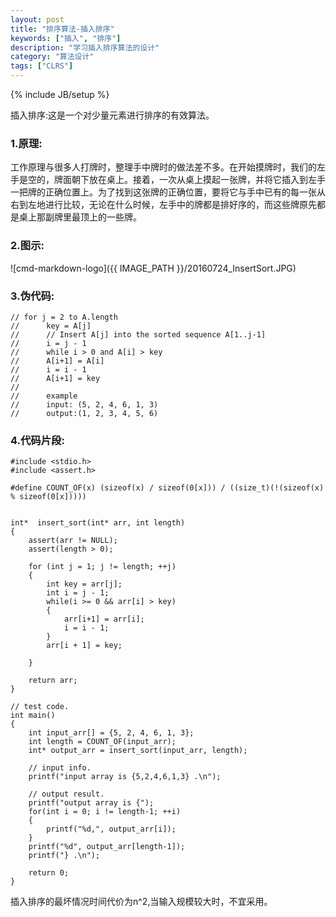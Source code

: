 ```yaml
---
layout: post
title: "排序算法-插入排序"
keywords: ["插入", "排序"]
description: "学习插入排序算法的设计"
category: "算法设计"
tags: ["CLRS"]
---
```

{% include JB/setup %}

插入排序:这是一个对少量元素进行排序的有效算法。

<!--more-->
### 1.原理:
工作原理与很多人打牌时，整理手中牌时的做法差不多。在开始摸牌时，我们的左手是空的，牌面朝下放在桌上。接着，一次从桌上摸起一张牌，并将它插入到左手一把牌的正确位置上。为了找到这张牌的正确位置，要将它与手中已有的每一张从右到左地进行比较，无论在什么时候，左手中的牌都是排好序的，而这些牌原先都是桌上那副牌里最顶上的一些牌。

### 2.图示:
![cmd-markdown-logo]({{ IMAGE_PATH }}/20160724_InsertSort.JPG)

### 3.伪代码:
```
// for j = 2 to A.length
// 		key = A[j]
// 		// Insert A[j] into the sorted sequence A[1..j-1]
// 		i = j - 1
// 		while i > 0 and A[i] > key
// 		A[i+1] = A[i]
// 		i = i - 1
// 		A[i+1] = key
//
// 		example 
// 		input: (5, 2, 4, 6, 1, 3)
//		output:(1, 2, 3, 4, 5, 6)
``` 
### 4.代码片段:
```
#include <stdio.h>
#include <assert.h>

#define COUNT_OF(x) (sizeof(x) / sizeof(0[x])) / ((size_t)(!(sizeof(x) % sizeof(0[x]))))
 

int*  insert_sort(int* arr, int length)
{
	assert(arr != NULL);
	assert(length > 0);
	
	for (int j = 1; j != length; ++j)
	{
		int key = arr[j];
		int i = j - 1;
		while(i >= 0 && arr[i] > key)
		{
			arr[i+1] = arr[i];
			i = i - 1;
		}
		arr[i + 1] = key;
		
	}	

	return arr;
}

// test code.
int main()
{
	int input_arr[] = {5, 2, 4, 6, 1, 3};
	int length = COUNT_OF(input_arr);
	int* output_arr = insert_sort(input_arr, length);
	
	// input info.
	printf("input array is {5,2,4,6,1,3} .\n");	

	// output result.
	printf("output array is {");
	for(int i = 0; i != length-1; ++i)
	{
		printf("%d,", output_arr[i]);
	}
	printf("%d", output_arr[length-1]);
	printf("} .\n");

	return 0;
}
```


插入排序的最坏情况时间代价为n^2,当输入规模较大时，不宜采用。





